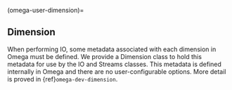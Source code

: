 <!--
© 2025. Triad National Security, LLC. All rights reserved.
This program was produced under U.S. Government contract 89233218CNA000001 for Los Alamos National Laboratory (LANL), which is operated by Triad National Security, LLC for the U.S. Department of Energy/National Nuclear Security Administration. All rights in the program are reserved by Triad National Security, LLC, and the U.S. Department of Energy/National Nuclear Security Administration. The Government is granted for itself and others acting on its behalf a nonexclusive, paid-up, irrevocable worldwide license in this material to reproduce, prepare. derivative works, distribute copies to the public, perform publicly and display publicly, and to permit others to do so.
-->

(omega-user-dimension)=

## Dimension

When performing IO, some metadata associated with each dimension in Omega
must be defined. We provide a Dimension class to hold this metadata for use by
the IO and Streams classes. This metadata is defined internally in Omega and
there are no user-configurable options. More detail is proved in
{ref}`omega-dev-dimension`.

